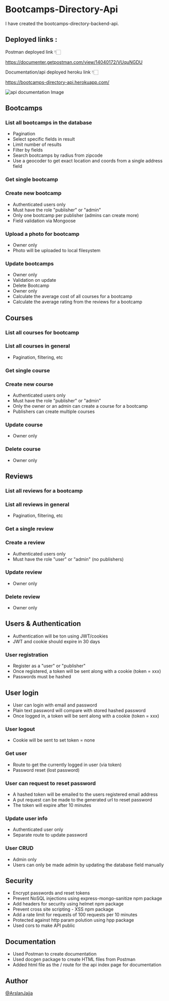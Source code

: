 # Bootcamps-Directory-Api

I have created the bootcamps-directory-backend-api.

## Deployed links :

Postman deployed link 👇🏻

https://documenter.getpostman.com/view/14040172/VUquNGDU

Documentation/api deployed heroku link 👇🏻

https://bootcamps-directory-api.herokuapp.com/

![api documentation Image](/public/images/api.png)

## Bootcamps

### List all bootcamps in the database

-   Pagination
-   Select specific fields in result
-   Limit number of results
-   Filter by fields
-   Search bootcamps by radius from zipcode
-   Use a geocoder to get exact location and coords from a single address field

### Get single bootcamp

### Create new bootcamp

-   Authenticated users only
-   Must have the role "publisher" or "admin"
-   Only one bootcamp per publisher (admins can create more)
-   Field validation via Mongoose

### Upload a photo for bootcamp

-   Owner only
-   Photo will be uploaded to local filesystem

### Update bootcamps

-   Owner only
-   Validation on update
-   Delete Bootcamp
-   Owner only
-   Calculate the average cost of all courses for a bootcamp
-   Calculate the average rating from the reviews for a bootcamp

## Courses

### List all courses for bootcamp

### List all courses in general

-   Pagination, filtering, etc

### Get single course

### Create new course

-   Authenticated users only
-   Must have the role "publisher" or "admin"
-   Only the owner or an admin can create a course for a bootcamp
-   Publishers can create multiple courses

### Update course

-   Owner only

### Delete course

-   Owner only

## Reviews

### List all reviews for a bootcamp

### List all reviews in general

-   Pagination, filtering, etc

### Get a single review

### Create a review

-   Authenticated users only
-   Must have the role "user" or "admin" (no publishers)

### Update review

-   Owner only

### Delete review

-   Owner only

## Users & Authentication

-   Authentication will be ton using JWT/cookies
-   JWT and cookie should expire in 30 days

### User registration

-   Register as a "user" or "publisher"
-   Once registered, a token will be sent along with a cookie (token = xxx)
-   Passwords must be hashed

## User login

-   User can login with email and password
-   Plain text password will compare with stored hashed password
-   Once logged in, a token will be sent along with a cookie (token = xxx)

### User logout

-   Cookie will be sent to set token = none

### Get user

-   Route to get the currently logged in user (via token)
-   Password reset (lost password)

### User can request to reset password

-   A hashed token will be emailed to the users registered email address
-   A put request can be made to the generated url to reset password
-   The token will expire after 10 minutes

### Update user info

-   Authenticated user only
-   Separate route to update password

### User CRUD

-   Admin only
-   Users can only be made admin by updating the database field manually

## Security

-   Encrypt passwords and reset tokens
-   Prevent NoSQL injections using express-mongo-sanitize npm package
-   Add headers for security using helmet npm package
-   Prevent cross site scripting - XSS npm package
-   Add a rate limit for requests of 100 requests per 10 minutes
-   Protected against http param polution using hpp package
-   Used cors to make API public

## Documentation

-   Used Postman to create documentation
-   Used docgen package to create HTML files from Postman
-   Added html file as the / route for the api index page for documentation

## Author

[@ArslanJajja](https://www.github.com/arslanjajja1)
